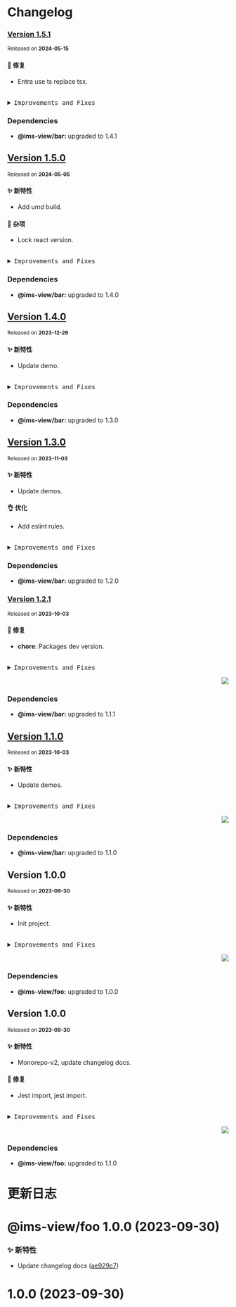 # Changelog

### [Version&nbsp;1.5.1](https://github.com/eternallycyf/ims-monorepo-template/compare/@ims-view/foo@1.5.0...@ims-view/foo@1.5.1)

<sup>Released on **2024-05-15**</sup>

#### 🐛 修复

- Entra use ts replace tsx.

<br/>

<details>
<summary><kbd>Improvements and Fixes</kbd></summary>

#### What's fixed

- Entra use ts replace tsx ([b914539](https://github.com/eternallycyf/ims-monorepo-template/commit/b914539))

</details>

### Dependencies

- **@ims-view/bar:** upgraded to 1.4.1

## [Version&nbsp;1.5.0](https://github.com/eternallycyf/ims-monorepo-template/compare/@ims-view/foo@1.4.0...@ims-view/foo@1.5.0)

<sup>Released on **2024-05-05**</sup>

#### ✨ 新特性

- Add umd build.

#### 🔖 杂项

- Lock react version.

<br/>

<details>
<summary><kbd>Improvements and Fixes</kbd></summary>

#### What's improved

- Add umd build ([be1cae9](https://github.com/eternallycyf/ims-monorepo-template/commit/be1cae9))

#### Chores

- Lock react version ([0026201](https://github.com/eternallycyf/ims-monorepo-template/commit/0026201))

</details>

### Dependencies

- **@ims-view/bar:** upgraded to 1.4.0

## [Version&nbsp;1.4.0](https://github.com/eternallycyf/ims-monorepo-template/compare/@ims-view/foo@1.3.0...@ims-view/foo@1.4.0)

<sup>Released on **2023-12-26**</sup>

#### ✨ 新特性

- Update demo.

<br/>

<details>
<summary><kbd>Improvements and Fixes</kbd></summary>

#### What's improved

- Update demo ([cf2cda7](https://github.com/eternallycyf/ims-monorepo-template/commit/cf2cda7))

</details>

### Dependencies

- **@ims-view/bar:** upgraded to 1.3.0

## [Version&nbsp;1.3.0](https://github.com/eternallycyf/ims-monorepo-template/compare/@ims-view/foo@1.2.1...@ims-view/foo@1.3.0)

<sup>Released on **2023-11-03**</sup>

#### ✨ 新特性

- Update demos.

#### 👌 优化

- Add eslint rules.

<br/>

<details>
<summary><kbd>Improvements and Fixes</kbd></summary>

#### What's improved

- Update demos ([063c6d8](https://github.com/eternallycyf/ims-monorepo-template/commit/063c6d8))

#### Pref

- Add eslint rules ([412b7a5](https://github.com/eternallycyf/ims-monorepo-template/commit/412b7a5))

</details>

### Dependencies

- **@ims-view/bar:** upgraded to 1.2.0

### [Version&nbsp;1.2.1](https://github.com/eternallycyf/ims-monorepo-template/compare/@ims-view/foo@1.2.0...@ims-view/foo@1.2.1)

<sup>Released on **2023-10-03**</sup>

#### 🐛 修复

- **chore**: Packages dev version.

<br/>

<details>
<summary><kbd>Improvements and Fixes</kbd></summary>

#### What's fixed

- **chore**: Packages dev version ([8350809](https://github.com/eternallycyf/ims-monorepo-template/commit/8350809))

</details>

<div align="right">

[![](https://img.shields.io/badge/-BACK_TO_TOP-151515?style=flat-square)](#readme-top)

</div>

### Dependencies

- **@ims-view/bar:** upgraded to 1.1.1

## [Version&nbsp;1.1.0](https://github.com/eternallycyf/ims-monorepo-template/compare/@ims-view/bar@1.0.0...@ims-view/bar@1.1.0)

<sup>Released on **2023-10-03**</sup>

#### ✨ 新特性

- Update demos.

<br/>

<details>
<summary><kbd>Improvements and Fixes</kbd></summary>

#### What's improved

- Update demos ([77d0082](https://github.com/eternallycyf/ims-monorepo-template/commit/77d0082))

</details>

<div align="right">

[![](https://img.shields.io/badge/-BACK_TO_TOP-151515?style=flat-square)](#readme-top)

</div>

### Dependencies

- **@ims-view/bar:** upgraded to 1.1.0

## Version&nbsp;1.0.0

<sup>Released on **2023-09-30**</sup>

#### ✨ 新特性

- Init project.

<br/>

<details>
<summary><kbd>Improvements and Fixes</kbd></summary>

#### What's improved

- Init project ([e88a058](https://github.com/eternallycyf/ims-monorepo-template/commit/e88a058))

</details>

<div align="right">

[![](https://img.shields.io/badge/-BACK_TO_TOP-151515?style=flat-square)](#readme-top)

</div>

### Dependencies

- **@ims-view/foo:** upgraded to 1.0.0

## Version&nbsp;1.0.0

<sup>Released on **2023-09-30**</sup>

#### ✨ 新特性

- Monorepo-v2, update changelog docs.

#### 🐛 修复

- Jest import, jest import.

<br/>

<details>
<summary><kbd>Improvements and Fixes</kbd></summary>

#### What's improved

- Monorepo-v2 ([9a5ffda](https://github.com/eternallycyf/ims-monorepo-template/commit/9a5ffda))
- Update changelog docs ([ae929c7](https://github.com/eternallycyf/ims-monorepo-template/commit/ae929c7))

#### What's fixed

- Jest import ([120c901](https://github.com/eternallycyf/ims-monorepo-template/commit/120c901))
- Jest import ([aef5255](https://github.com/eternallycyf/ims-monorepo-template/commit/aef5255))

</details>

<div align="right">

[![](https://img.shields.io/badge/-BACK_TO_TOP-151515?style=flat-square)](#readme-top)

</div>

### Dependencies

- **@ims-view/foo:** upgraded to 1.1.0

# 更新日志

# @ims-view/foo 1.0.0 (2023-09-30)

### ✨ 新特性

- Update changelog docs ([ae929c7](https://github.com/eternallycyf/ims-monorepo-template/commit/ae929c7))

# 1.0.0 (2023-09-30)
